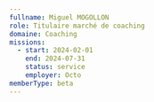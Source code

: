 ```yaml
---
fullname: Miguel MOGOLLON
role: Titulaire marché de coaching
domaine: Coaching
missions:
  - start: 2024-02-01
    end: 2024-07-31
    status: service
    employer: Octo
memberType: beta
---
```


